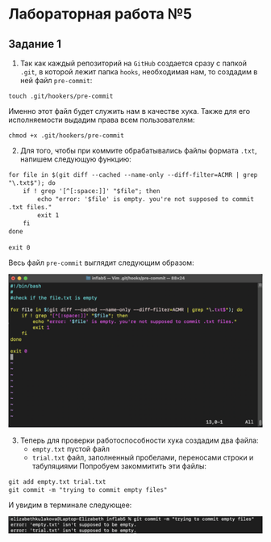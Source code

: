 # Лабораторная работа №5

## Задание 1

1) Так как каждый репозиторий на `GitHub` создается сразу с папкой `.git`, в которой лежит папка `hooks`, необходимая нам, то создадим в ней файл `pre-commit`:

```
touch .git/hookers/pre-commit
```
Именно этот файл будет служить нам в качестве хука. Также для его исполняемости выдадим права всем пользователям:

```
chmod +x .git/hookers/pre-commit
```

2) Для того, чтобы при коммите обрабатывались файлы формата `.txt`, напишем следующую функцию:

```
for file in $(git diff --cached --name-only --diff-filter=ACMR | grep "\.txt$"); do
    if ! grep '[^[:space:]]' "$file"; then
        echo "error: '$file' is empty. you're not supposed to commit .txt files."
        exit 1
    fi
done

exit 0
```
Весь файл `pre-commit` выглядит следующим образом:

<p align="center">
 <img width="600px" src="code.png" alt="qr"/>
</p>

3) Теперь для проверки работоспособности хука создадим два файла:
   - `empty.txt` пустой файл
   - `trial.txt` файл, заполненный пробелами, переносами строки и табуляциями
Попробуем закоммитить эти файлы:

```
git add empty.txt trial.txt
git commit -m "trying to commit empty files"
```

И увидим в терминале следующее:

<p align="center">
 <img width="600px" src="hooked.png" alt="qr"/>
</p>
